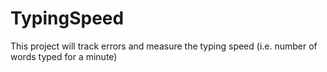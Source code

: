 # TypingSpeed
This project will track errors and measure the typing speed (i.e. number of words typed for a minute)
